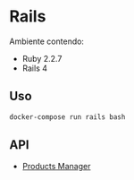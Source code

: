 # Rails

Ambiente contendo:
- Ruby 2.2.7
- Rails 4

## Uso

```bash
docker-compose run rails bash
```

## API

- [Products Manager](./app/products_manager/README.md)
